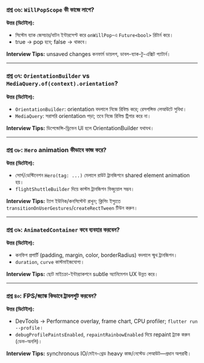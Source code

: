 ### প্রশ্ন ৩৬: `WillPopScope` কী কাজে লাগে?

**উত্তর (ডিটেইল):**

- সিস্টেম ব্যাক জেসচার/বাটন ইন্টারসেপ্ট করে `onWillPop`-এ `Future<bool>` রিটার্ন করে।
- true → pop হবে; false → থাকবে।

**Interview Tips:** unsaved changes কনফার্ম ডায়লগ, ডাবল-ব্যাক-টু-এক্সিট প্যাটার্ন।

---

### প্রশ্ন ৩৭: `OrientationBuilder` vs `MediaQuery.of(context).orientation`?

**উত্তর (ডিটেইল):**

- `OrientationBuilder`: orientation বদলালে নিজে রিবিল্ড করে; রেসপন্সিভ লেআউটে সুবিধা।
- `MediaQuery`: সরাসরি orientation পড়া; তবে নিজে রিবিল্ড ট্রিগার করে না।

**Interview Tips:** ডিপেন্ডেন্সি-ড্রিভেন UI হলে OrientationBuilder যথাযথ।

---

### প্রশ্ন ৩৮: `Hero` animation কীভাবে কাজ করে?

**উত্তর (ডিটেইল):**

- সোর্স/ডেস্টিনেশন `Hero(tag: ...)` মেলালে রাউট ট্রানজিশনে shared element animation হয়।
- `flightShuttleBuilder` দিয়ে কাস্টম ট্রানজিশন ভিজ্যুয়াল সম্ভব।

**Interview Tips:** ট্যাগ ইউনিক/কনসিস্টেন্ট রাখুন; ক্লিপিং ইস্যুতে `transitionOnUserGestures`/`createRectTween` টিউন করুন।

---

### প্রশ্ন ৩৯: `AnimatedContainer` কবে ব্যবহার করবেন?

**উত্তর (ডিটেইল):**

- কনফিগ প্রপার্টি (padding, margin, color, borderRadius) বদলালে স্মুথ ট্রানজিশন।
- `duration`, `curve` কাস্টমাইজযোগ্য।

**Interview Tips:** ছোট মাইক্রো-ইন্টার‌্যাকশনে subtle অ্যানিমেশন UX উন্নত করে।

---

### প্রশ্ন ৪০: FPS/জ্যাঙ্ক কিভাবে ট্রাবলশুট করবেন?

**উত্তর (ডিটেইল):**

- DevTools → Performance overlay, frame chart, CPU profiler; `flutter run --profile`।
- `debugProfilePaintsEnabled`, `repaintRainbowEnabled` দিয়ে repaint ট্র্যাক করুন (ডেভ-অনলি)।

**Interview Tips:** synchronous IO/মেইন-থ্রেড heavy কাজ/নেস্টেড লেআউট—প্রধান অপরাধী।


